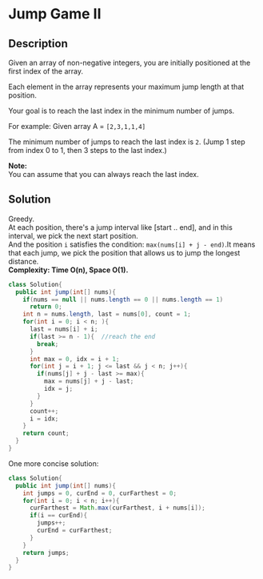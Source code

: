 # Jump Game II
## Description
Given an array of non-negative integers, you are initially positioned at the first index of the array.

Each element in the array represents your maximum jump length at that position.

Your goal is to reach the last index in the minimum number of jumps.

For example:
Given array A = `[2,3,1,1,4]`

The minimum number of jumps to reach the last index is `2`. (Jump 1 step from index 0 to 1, then 3 steps to the last index.)

**Note:**  
You can assume that you can always reach the last index.
## Solution
Greedy.  
At each position, there's a jump interval like [start .. end], and in this interval, we pick the next start position.  
And the position `i` satisfies the condition: `max(nums[i] + j - end)`.It means that each jump, we pick the position that allows us to jump the longest distance.  
**Complexity: Time O(n), Space O(1).**
```java
class Solution{
  public int jump(int[] nums){
    if(nums == null || nums.length == 0 || nums.length == 1)
      return 0;
    int n = nums.length, last = nums[0], count = 1;
    for(int i = 0; i < n; ){
      last = nums[i] + i;
      if(last >= n - 1){  //reach the end
        break;
      }
      int max = 0, idx = i + 1;
      for(int j = i + 1; j <= last && j < n; j++){
        if(nums[j] + j - last >= max){
          max = nums[j] + j - last;
          idx = j;
        }
      }
      count++;
      i = idx;
    }
    return count;
  }
}
```
One more concise solution:
```java
class Solution{
  public int jump(int[] nums){
    int jumps = 0, curEnd = 0, curFarthest = 0;
    for(int i = 0; i < n; i++){
      curFarthest = Math.max(curFarthest, i + nums[i]);
      if(i == curEnd){
        jumps++;
        curEnd = curFarthest;
      }
    }
    return jumps;
  }
}
```

